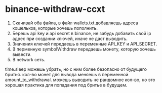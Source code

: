 # binance-withdraw-ccxt

1. Скачивай оба файла, в файл wallets.txt добавляешь адреса кошельков, которые хочешь пополнить.
2. Берешь api key и api secret в binance, не забудь добавить свой ip адрес при создании ключей, иначе не даст выводить.
3. Значения ключей передаешь в переменные API_KEY и API_SECRET.
4. В перменную symbolWithdraw передаешь монету, которую хочешь вывести.
5. В network сеть.

time.sleep можешь убрать, но с ним более безопасно от будущего бритья.
кол-во монет для вывода меняешь в переменной amount_to_withdrawal. можешь выводить не рандомное кол-во, но это хорошая практика для попадания под бритье в будущем.


